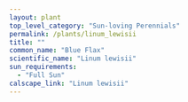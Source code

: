 ```yaml
---
layout: plant                                                              
top_level_category: "Sun-loving Perennials"
permalink: /plants/linum_lewisii
title: ""
common_name: "Blue Flax"
scientific_name: "Linum lewisii"
sun_requirements:
  - "Full Sun"
calscape_link: "Linum lewisii"
---
```


